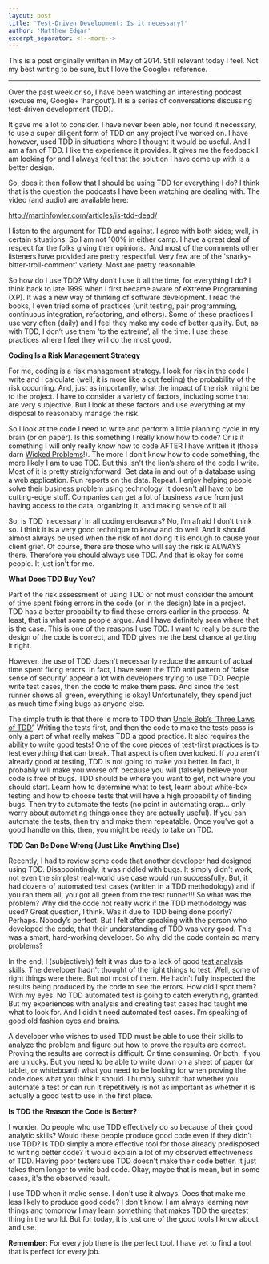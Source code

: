 ```yaml
---
layout: post
title: 'Test-Driven Development: Is it necessary?'
author: 'Matthew Edgar'
excerpt_separator: <!--more-->
---
```


This is a post originally written in May of 2014. Still relevant today I feel. Not my best writing to be sure, but I love the Google+ reference.

<hr/>
<!--more-->

<p>Over the past week or so, I have been watching an interesting podcast (excuse me, Google+ ‘hangout’). It is a series of conversations discussing test-driven development (TDD).</p>

<p>It gave me a lot to consider. I have never been able, nor found it necessary, to use a super diligent form of TDD on any project I've worked on. I have however, used TDD in situations where I thought it would be useful. And I am a fan of TDD. I like the experience it provides. It gives me the feedback I am looking for and I always feel that the solution I have come up with is a better design.</p>

<p>So, does it then follow that I should be using TDD for everything I do? I think that is the question the podcasts I have been watching are dealing with. The video (and audio) are available here:</p>
<p><a href="http://martinfowler.com/articles/is-tdd-dead/" target="_blank" rel="noopener">http://martinfowler.com/articles/is-tdd-dead/</a></p>

<p>I listen to the argument for TDD and against. I agree with both sides; well, in certain situations. So I am not 100% in either camp. I have a great deal of respect for the folks giving their opinions.  And most of the comments other listeners have provided are pretty respectful. Very few are of the 'snarky-bitter-troll-comment' variety. Most are pretty reasonable.</p>

<p>So how do I use TDD? Why don’t I use it all the time, for everything I do? I think back to late 1999 when I first became aware of eXtreme Programming (XP). It was a new way of thinking of software development. I read the books, I even tried some of practices (unit testing, pair programming, continuous integration, refactoring, and others). Some of these practices I use very often (daily) and I feel they make my code of better quality. But, as with TDD, I don’t use them ‘to the extreme’, all the time. I use these practices where I feel they will do the most good.</p>

<p><strong>Coding Is a Risk Management Strategy</strong></p>

<p>For me, coding is a risk management strategy. I look for risk in the code I write and I calculate (well, it is more like a gut feeling) the probability of the risk occurring. And, just as importantly, what the impact of the risk might be to the project. I have to consider a variety of factors, including some that are very subjective. But I look at these factors and use everything at my disposal to reasonably manage the risk.</p>

<p>So I look at the code I need to write and perform a little planning cycle in my brain (or on paper). Is this something I really know how to code? Or is it something I will only really know how to code AFTER I have written it (those darn <a href="http://en.wikipedia.org/wiki/Wicked_problem" target="_blank" rel="noopener">Wicked Problems</a>!). The more I don’t know how to code something, the more likely I am to use TDD. But this isn't the lion’s share of the code I write. Most of it is pretty straightforward. Get data in and out of a database using a web application. Run reports on the data. Repeat. I enjoy helping people solve their business problem using technology. It doesn't all have to be cutting-edge stuff. Companies can get a lot of business value from just having access to the data, organizing it, and making sense of it all.</p>

<p>So, is TDD ‘necessary’ in all coding endeavors? No, I’m afraid I don’t think so. I think it is a very good technique to know and do well. And it should almost always be used when the risk of not doing it is enough to cause your client grief. Of course, there are those who will say the risk is ALWAYS there. Therefore you should always use TDD. And that is okay for some people. It just isn't for me.</p>

<p><strong>What Does TDD Buy You?</strong></p>

<p>Part of the risk assessment of using TDD or not must consider the amount of time spent fixing errors in the code (or in the design) late in a project. TDD has a better probability to find these errors earlier in the process. At least, that is what some people argue. And I have definitely seen where that is the case. This is one of the reasons I use TDD. I want to really be sure the design of the code is correct, and TDD gives me the best chance at getting it right.</p>

<p>However, the use of TDD doesn't necessarily reduce the amount of actual time spent fixing errors. In fact, I have seen the TDD anti pattern of ‘false sense of security’ appear a lot with developers trying to use TDD. People write test cases, then the code to make them pass. And since the test runner shows all green, everything is okay! Unfortunately, they spend just as much time fixing bugs as anyone else.</p>

<p>The simple truth is that there is more to TDD than <a href="http://www.butunclebob.com/ArticleS.UncleBob.TheThreeRulesOfTdd" target="_blank" rel="noopener">Uncle Bob’s ‘Three Laws of TDD’</a>. Writing the tests first, and then the code to make the tests pass is only a part of what really makes TDD a good practice. It also requires the ability to write good tests! One of the core pieces of test-first practices is to test everything that can break. That aspect is often overlooked. If you aren't already good at testing, TDD is not going to make you better. In fact, it probably will make you worse off. because you will (falsely) believe your code is free of bugs. TDD should be where you want to get, not where you should start. Learn how to determine what to test, learn about white-box testing and how to choose tests that will have a high probability of finding bugs. Then try to automate the tests (no point in automating crap... only worry about automating things once they are actually useful). If you can automate the tests, then try and make them repeatable. Once you've got a good handle on this, then, you might be ready to take on TDD.</p>

<p><strong>TDD Can Be Done Wrong (Just Like Anything Else)</strong></p>

<p>Recently, I had to review some code that another developer had designed using TDD. Disappointingly, it was riddled with bugs. It simply didn't work, not even the simplest real-world use case would run successfully. But, it had dozens of automated test cases (written in a TDD methodology) and if you ran them all, you got all green from the test runner!!! So what was the problem? Why did the code not really work if the TDD methodology was used? Great question, I think. Was it due to TDD being done poorly? Perhaps. Nobody’s perfect. But I felt after speaking with the person who developed the code, that their understanding of TDD was very good. This was a smart, hard-working developer. So why did the code contain so many problems?</p>

<p>In the end, I (subjectively) felt it was due to a lack of good <span style="text-decoration: underline;">test analysis</span> skills. The developer hadn't thought of the right things to test. Well, some of right things were there. But not most of them. He hadn't fully inspected the results being produced by the code to see the errors. How did I spot them? With my eyes. No TDD automated test is going to catch everything, granted. But my experiences with analysis and creating test cases had taught me what to look for. And I didn't need automated test cases. I’m speaking of good old fashion eyes and brains.</p>

<p>A developer who wishes to used TDD must be able to use their skills to analyze the problem and figure out how to prove the results are correct. Proving the results are correct is difficult. Or time consuming. Or both, if you are unlucky. But you need to be able to write down on a sheet of paper (or tablet, or whiteboard) what you need to be looking for when proving the code does what you think it should. I humbly submit that whether you automate a test or can run it repetitively is not as important as whether it is actually a good test to use in the first place.</p>
<p><strong>Is TDD the Reason the Code is Better?</strong></p>
<p>I wonder. Do people who use TDD effectively do so because of their good analytic skills? Would these people produce good code even if they didn't use TDD? Is TDD simply a more effective tool for those already predisposed to writing better code? It would explain a lot of my observed effectiveness of TDD. Having poor testers use TDD doesn't make their code better. It just takes them longer to write bad code. Okay, maybe that is mean, but in some cases, it's the observed result.</p>

<p>I use TDD when it make sense. I don't use it always. Does that make me less likely to produce good code? I don't know. I am always learning new things and tomorrow I may learn something that makes TDD the greatest thing in the world. But for today, it is just one of the good tools I know about and use.</p>

<p><strong>Remember:</strong> For every job there is the perfect tool. I have yet to find a tool that is perfect for every job.</p>
